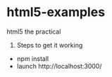 html5-examples
==============

html5 the practical

1. Steps to get it working

* npm install
* launch http://localhost:3000/
